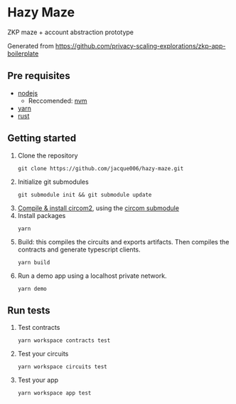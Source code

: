 # Hazy Maze

ZKP maze + account abstraction prototype

Generated from https://github.com/privacy-scaling-explorations/zkp-app-boilerplate

## Pre requisites

* [nodejs](https://nodejs.org)
  * Reccomended: [nvm](https://github.com/nvm-sh/nvm)
* [yarn](https://classic.yarnpkg.com)
* [rust](https://www.rust-lang.org/tools/install)

## Getting started

1. Clone the repository
    ```shell
    git clone https://github.com/jacque006/hazy-maze.git
    ```
2. Initialize git submodules
    ```shell
    git submodule init && git submodule update
    ```
3. [Compile & install circom2](https://docs.circom.io/getting-started/installation/), using the [circom submodule](./circom/)
4. Install packages
    ```shell
    yarn
    ```
5. Build: this compiles the circuits and exports artifacts. Then compiles the contracts and generate typescript clients.
    ```shell
    yarn build
    ```
6. Run a demo app using a localhost private network.
    ```shell
    yarn demo
    ```

## Run tests
1. Test contracts
    ```shell
    yarn workspace contracts test
    ```

2. Test your circuits
    ```shell
    yarn workspace circuits test
    ```

3. Test your app
    ```shell
    yarn workspace app test
    ```
